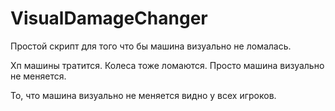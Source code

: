 # VisualDamageChanger

Простой скрипт для того что бы машина визуально не ломалась.

Хп машины тратится.
Колеса тоже ломаются.
Просто машина визуально не меняется.

То, что машина визуально не меняется  видно у всех игроков.
